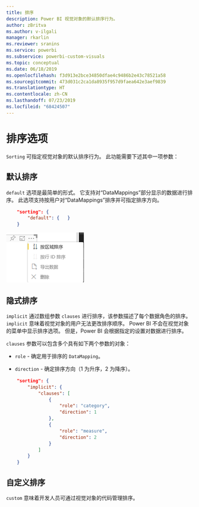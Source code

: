 ```yaml
---
title: 排序
description: Power BI 视觉对象的默认排序行为。
author: zBritva
ms.author: v-ilgali
manager: rkarlin
ms.reviewer: sranins
ms.service: powerbi
ms.subservice: powerbi-custom-visuals
ms.topic: conceptual
ms.date: 06/18/2019
ms.openlocfilehash: f3d913e2bce34850dfae4c9486b2e43c78521a58
ms.sourcegitcommit: 473d031c2ca1da8935f957d9faea642e3aef9839
ms.translationtype: HT
ms.contentlocale: zh-CN
ms.lasthandoff: 07/23/2019
ms.locfileid: "68424507"
---
```

# <a name="sorting-options"></a>排序选项

`Sorting` 可指定视觉对象的默认排序行为。
此功能需要下述其中一项参数：

## <a name="default-sorting"></a>默认排序

`default` 选项是最简单的形式。 它支持对“DataMappings”部分显示的数据进行排序。
此选项支持按用户对“DataMappings”排序并可指定排序方向。

```json
    "sorting": {
        "default": {   }
    }
```

![上下文菜单中的排序选项](./media/sorting.png)

## <a name="implicit-sorting"></a>隐式排序

`implicit` 通过数组参数 `clauses` 进行排序，该参数描述了每个数据角色的排序。
`implicit` 意味着视觉对象的用户无法更改排序顺序。
Power BI 不会在视觉对象的菜单中显示排序选项。 但是，Power BI 会根据指定的设置对数据进行排序。

`clauses` 参数可以包含多个具有如下两个参数的对象：

- `role` - 确定用于排序的 `DataMapping`。

- `direction` - 确定排序方向（1 为升序，2 为降序）。

```json
    "sorting": {
        "implicit": {
            "clauses": [
                {
                    "role": "category",
                    "direction": 1
                },
                {
                    "role": "measure",
                    "direction": 2
                }
            ]
        }
    }
```

## <a name="custom-sorting"></a>自定义排序

`custom` 意味着开发人员可通过视觉对象的代码管理排序。
